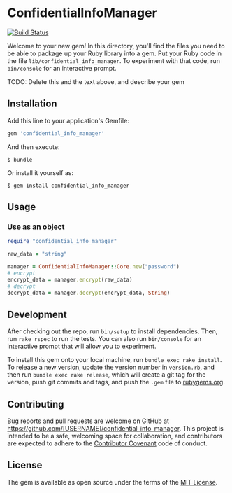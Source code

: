 # ConfidentialInfoManager
[![Build Status](https://travis-ci.org/tatsu07/confidential_info_manager.svg?branch=master)](https://travis-ci.org/tatsu07/confidential_info_manager)

Welcome to your new gem! In this directory, you'll find the files you need to be able to package up your Ruby library into a gem. Put your Ruby code in the file `lib/confidential_info_manager`. To experiment with that code, run `bin/console` for an interactive prompt.

TODO: Delete this and the text above, and describe your gem

## Installation

Add this line to your application's Gemfile:

```ruby
gem 'confidential_info_manager'
```

And then execute:

    $ bundle

Or install it yourself as:

    $ gem install confidential_info_manager

## Usage

### Use as an object

```ruby
require "confidential_info_manager"

raw_data = "string"

manager = ConfidentialInfoManager::Core.new("password")
# encrypt
encrypt_data = manager.encrypt(raw_data)
# decrypt
decrypt_data = manager.decrypt(encrypt_data, String)
```

## Development

After checking out the repo, run `bin/setup` to install dependencies. Then, run `rake rspec` to run the tests. You can also run `bin/console` for an interactive prompt that will allow you to experiment.

To install this gem onto your local machine, run `bundle exec rake install`. To release a new version, update the version number in `version.rb`, and then run `bundle exec rake release`, which will create a git tag for the version, push git commits and tags, and push the `.gem` file to [rubygems.org](https://rubygems.org).

## Contributing

Bug reports and pull requests are welcome on GitHub at https://github.com/[USERNAME]/confidential_info_manager. This project is intended to be a safe, welcoming space for collaboration, and contributors are expected to adhere to the [Contributor Covenant](contributor-covenant.org) code of conduct.


## License

The gem is available as open source under the terms of the [MIT License](http://opensource.org/licenses/MIT).

